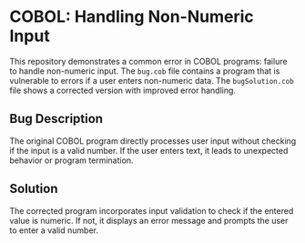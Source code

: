 # COBOL: Handling Non-Numeric Input

This repository demonstrates a common error in COBOL programs:  failure to handle non-numeric input.  The `bug.cob` file contains a program that is vulnerable to errors if a user enters non-numeric data.  The `bugSolution.cob` file shows a corrected version with improved error handling.

## Bug Description
The original COBOL program directly processes user input without checking if the input is a valid number.  If the user enters text, it leads to unexpected behavior or program termination.

## Solution
The corrected program incorporates input validation to check if the entered value is numeric. If not, it displays an error message and prompts the user to enter a valid number.